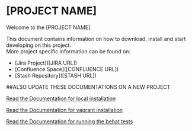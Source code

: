 [PROJECT NAME]
==================================

Welcome to the [PROJECT NAME].

This document contains information on how to download, install and start developing on this project.
<br/>More project specific information can be found on:

- [Jira Project]([JIRA URL])
- [Confluence Space]([CONFLUENCE URL])
- [Stash Repository]([STASH URL])

##ALSO UPDATE THESE DOCUMENTATIONS ON A NEW PROJECT

[Read the Documentation for local installation](resources/doc/INSTALL_NORMAL.md)

[Read the Documentation for vagrant installation](resources/doc/INSTALL_VAGRANT.md)

[Read the Documentation for running the behat tests](resources/doc/BEHAT_README.md)